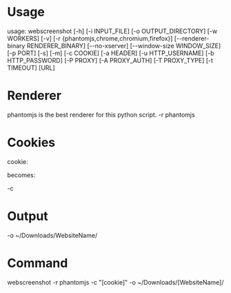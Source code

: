 # Usage

usage: webscreenshot [-h] [-i INPUT_FILE] [-o OUTPUT_DIRECTORY] [-w WORKERS]
                     [-v] [-r {phantomjs,chrome,chromium,firefox}]
                     [--renderer-binary RENDERER_BINARY] [--no-xserver]
                     [--window-size WINDOW_SIZE] [-p PORT] [-s] [-m]
                     [-c COOKIE] [-a HEADER] [-u HTTP_USERNAME]
                     [-b HTTP_PASSWORD] [-P PROXY] [-A PROXY_AUTH]
                     [-T PROXY_TYPE] [-t TIMEOUT]
                     [URL]


# Renderer

phantomjs is the best renderer for this python script.
-r phantomjs

# Cookies

cookie:


becomes:

-c 

# Output
-o ~/Downloads/WebsiteName/



# Command

webscreenshot <URL> -r phantomjs -c "[cookie]" -o ~/Downloads/[WebsiteName]/


